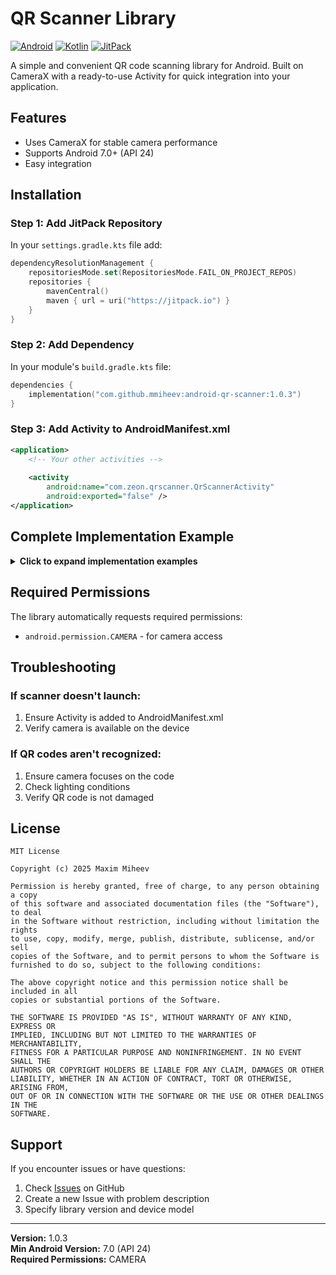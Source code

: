 # QR Scanner Library

[![Android](https://img.shields.io/badge/Platform-Android-brightgreen?style=flat)](https://www.android.com)
[![Kotlin](https://img.shields.io/badge/Language-Kotlin-7F52FF?style=flat)](https://kotlinlang.org)
[![JitPack](https://jitpack.io/v/mmiheev/android-qr-scanner.svg)](https://jitpack.io/#mmiheev/android-qr-scanner)

A simple and convenient QR code scanning library for Android. Built on CameraX with a ready-to-use Activity for quick integration into your application.

## Features

- Uses CameraX for stable camera performance
- Supports Android 7.0+ (API 24)
- Easy integration

## Installation

### Step 1: Add JitPack Repository

In your `settings.gradle.kts` file add:

```kotlin
dependencyResolutionManagement {
    repositoriesMode.set(RepositoriesMode.FAIL_ON_PROJECT_REPOS)
    repositories {
        mavenCentral()
        maven { url = uri("https://jitpack.io") }
    }
}
```

### Step 2: Add Dependency

In your module's `build.gradle.kts` file:

```kotlin
dependencies {
    implementation("com.github.mmiheev:android-qr-scanner:1.0.3")
}
```

### Step 3: Add Activity to AndroidManifest.xml

```xml
<application>
    <!-- Your other activities -->
    
    <activity
        android:name="com.zeon.qrscanner.QrScannerActivity"
        android:exported="false" />
</application>
```
## Complete Implementation Example

<details>
<summary><b>Click to expand implementation examples</b></summary>

### Java
```java
public class MainActivity extends AppCompatActivity {
    private ActivityResultLauncher<Unit> qrScannerLauncher;

    @Override
    protected void onCreate(Bundle savedInstanceState) {
        super.onCreate(savedInstanceState);
        setContentView(R.layout.activity_main);

        qrScannerLauncher = registerForActivityResult(
                new QrScanner.ScannerContract(),
                result -> handleQrResult(result)
        );

        Button scanButton = findViewById(R.id.scanButton);
        scanButton.setOnClickListener(v -> launchQrScanner());
    }

    private void launchQrScanner() {
        qrScannerLauncher.launch(Unit.INSTANCE);
    }

    private void handleQrResult(QrResult result) {
        if (result instanceof QrResult.Success) {
            String scannedText = ((QrResult.Success) result).getText();
            Toast.makeText(this, "Scanned: " + scannedText, Toast.LENGTH_SHORT).show();
        } else if (result instanceof QrResult.Error) {
            QrException error = ((QrResult.Error) result).getException();
            Toast.makeText(this, "Error: " + error.getMessage(), Toast.LENGTH_SHORT).show();
        } else if (result instanceof QrResult.Canceled) {
            Toast.makeText(this, "Scan canceled", Toast.LENGTH_SHORT).show();
        }
    }
}
```
### Kotlin
```kotlin
class MainActivity : AppCompatActivity() {
    private lateinit var resultTextView: TextView

    private val qrScannerLauncher = registerForActivityResult(QrScanner.ScannerContract()) { result ->
        when (result) {
            is QrResult.Success -> {
                resultTextView.text = "Result: ${result.text}"
                Toast.makeText(this, "QR code recognized: ${result.text}", Toast.LENGTH_SHORT).show()
            }
            is QrResult.Error -> {
                resultTextView.text = "Error: ${result.exception.message}"
                Toast.makeText(this, "Error: ${result.exception.message}", Toast.LENGTH_SHORT).show()
            }
            QrResult.Canceled -> {
                resultTextView.text = "Scan canceled"
                Toast.makeText(this, "Scan canceled", Toast.LENGTH_SHORT).show()
            }
        }
    }

    override fun onCreate(savedInstanceState: Bundle?) {
        super.onCreate(savedInstanceState)
        setContentView(R.layout.activity_main)

        resultTextView = findViewById(R.id.resultTextView)
        val scanButton: Button = findViewById(R.id.scanButton)

        scanButton.setOnClickListener {
            qrScannerLauncher.launch(Unit)
        }
    }
}
```
</details>

## Required Permissions

The library automatically requests required permissions:

- `android.permission.CAMERA` - for camera access

## Troubleshooting

### If scanner doesn't launch:
1. Ensure Activity is added to AndroidManifest.xml
2. Verify camera is available on the device

### If QR codes aren't recognized:
1. Ensure camera focuses on the code
2. Check lighting conditions
3. Verify QR code is not damaged

## License

```
MIT License

Copyright (c) 2025 Maxim Miheev

Permission is hereby granted, free of charge, to any person obtaining a copy
of this software and associated documentation files (the "Software"), to deal
in the Software without restriction, including without limitation the rights
to use, copy, modify, merge, publish, distribute, sublicense, and/or sell
copies of the Software, and to permit persons to whom the Software is
furnished to do so, subject to the following conditions:

The above copyright notice and this permission notice shall be included in all
copies or substantial portions of the Software.

THE SOFTWARE IS PROVIDED "AS IS", WITHOUT WARRANTY OF ANY KIND, EXPRESS OR
IMPLIED, INCLUDING BUT NOT LIMITED TO THE WARRANTIES OF MERCHANTABILITY,
FITNESS FOR A PARTICULAR PURPOSE AND NONINFRINGEMENT. IN NO EVENT SHALL THE
AUTHORS OR COPYRIGHT HOLDERS BE LIABLE FOR ANY CLAIM, DAMAGES OR OTHER
LIABILITY, WHETHER IN AN ACTION OF CONTRACT, TORT OR OTHERWISE, ARISING FROM,
OUT OF OR IN CONNECTION WITH THE SOFTWARE OR THE USE OR OTHER DEALINGS IN THE
SOFTWARE.
```

## Support

If you encounter issues or have questions:
1. Check [Issues](https://github.com/mmiheev/android-qr-scanner/issues) on GitHub
2. Create a new Issue with problem description
3. Specify library version and device model

---

**Version:** 1.0.3  
**Min Android Version:** 7.0 (API 24)  
**Required Permissions:** CAMERA
